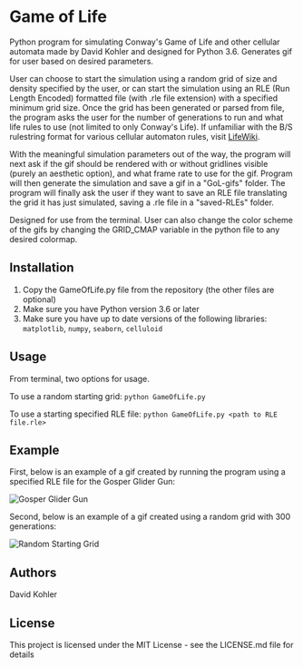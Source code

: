 # Game of Life

Python program for simulating Conway's Game of Life and other cellular automata made by David Kohler and designed for Python 3.6. Generates gif for user based on desired parameters. 

User can choose to start the simulation using a random grid of size and density specified by the user, or can start the simulation using an RLE (Run Length Encoded) formatted file (with .rle file extension) with a specified minimum grid size. Once the grid has been generated or parsed from file, the program asks the user for the number of generations to run and what life rules to use (not limited to only Conway's Life). If unfamiliar with the B/S rulestring format for various cellular automaton rules, visit [LifeWiki](https://www.conwaylife.com/wiki/Cellular_automaton#Rules). 

With the meaningful simulation parameters out of the way, the program will next ask if the gif should be rendered with or without gridlines visible (purely an aesthetic option), and what frame rate to use for the gif. Program will then generate the simulation and save a gif in a "GoL-gifs" folder. The program will finally ask the user if they want to save an RLE file translating the grid it has just simulated, saving a .rle file in a "saved-RLEs" folder. 

Designed for use from the terminal. User can also change the color scheme of the gifs by changing the GRID_CMAP variable in the python file to any desired colormap.

## Installation

1. Copy the GameOfLife.py file from the repository (the other files are optional)
2. Make sure you have Python version 3.6 or later
3. Make sure you have up to date versions of the following libraries: `matplotlib`, `numpy`, `seaborn`, `celluloid`

## Usage

From terminal, two options for usage.

To use a random starting grid: `python GameOfLife.py`

To use a starting specified RLE file: `python GameOfLife.py <path to RLE file.rle>`

## Example

First, below is an example of a gif created by running the program using a specified RLE file for the Gosper Glider Gun:

![Gosper Glider Gun](GoL-gifs/GosperGliderGun.gif)

Second, below is an example of a gif created using a random grid with 300 generations:

![Random Starting Grid](GoL-gifs/R1ConwaysLife.gif)

## Authors

David Kohler

## License

This project is licensed under the MIT License - see the LICENSE.md file for details
